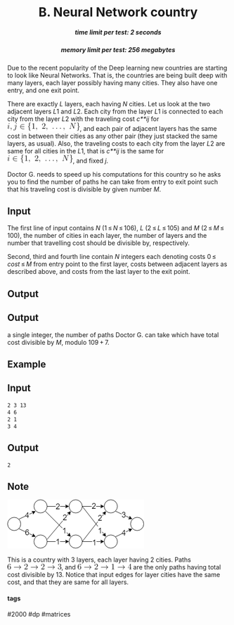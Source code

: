<h1 style='text-align: center;'> B. Neural Network country</h1>

<h5 style='text-align: center;'>time limit per test: 2 seconds</h5>
<h5 style='text-align: center;'>memory limit per test: 256 megabytes</h5>

Due to the recent popularity of the Deep learning new countries are starting to look like Neural Networks. That is, the countries are being built deep with many layers, each layer possibly having many cities. They also have one entry, and one exit point.

There are exactly *L* layers, each having *N* cities. Let us look at the two adjacent layers *L*1 and *L*2. Each city from the layer *L*1 is connected to each city from the layer *L*2 with the traveling cost *c**ij* for ![](images/6feada5da84083f5558df10bc20b690db6351806.png), and each pair of adjacent layers has the same cost in between their cities as any other pair (they just stacked the same layers, as usual). Also, the traveling costs to each city from the layer *L*2 are same for all cities in the *L*1, that is *c**ij* is the same for ![](images/bd93786c4620662044c83c65e0d3e9779838640a.png), and fixed *j*.

Doctor G. needs to speed up his computations for this country so he asks you to find the number of paths he can take from entry to exit point such that his traveling cost is divisible by given number *M*.

## Input

The first line of input contains *N* (1 ≤ *N* ≤ 106), *L* (2 ≤ *L* ≤ 105) and *M* (2 ≤ *M* ≤ 100), the number of cities in each layer, the number of layers and the number that travelling cost should be divisible by, respectively.

Second, third and fourth line contain *N* integers each denoting costs 0 ≤ *cost* ≤ *M* from entry point to the first layer, costs between adjacent layers as described above, and costs from the last layer to the exit point.

## Output

## Output

 a single integer, the number of paths Doctor G. can take which have total cost divisible by *M*, modulo 109 + 7.

## Example

## Input


```
2 3 13  
4 6  
2 1  
3 4  

```
## Output


```
2
```
## Note

![](images/959c8bea1eef9daad659ecab34d36a2f692c5e88.png)

This is a country with 3 layers, each layer having 2 cities. Paths ![](images/ea33f7ca0560180dc03b2657e6a1f9fd874e5adc.png), and ![](images/4b3fe7f211ecca3ab05c72cd3b995d28d037ab45.png) are the only paths having total cost divisible by 13. Notice that input edges for layer cities have the same cost, and that they are same for all layers.



#### tags 

#2000 #dp #matrices 
